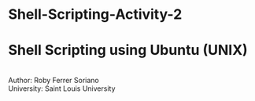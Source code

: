 # Shell-Scripting-Activity-2
<h1>Shell Scripting using Ubuntu (UNIX)</h1> </br>
Author: Roby Ferrer Soriano </br>
University: Saint Louis University
